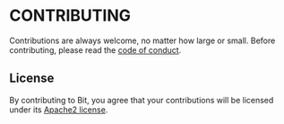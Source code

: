 # CONTRIBUTING

Contributions are always welcome, no matter how large or small. Before contributing,
please read the [code of conduct](CODE_OF_CONDUCT.md).


## License

By contributing to Bit, you agree that your contributions will be licensed
under its [Apache2 license](LICENSE).
